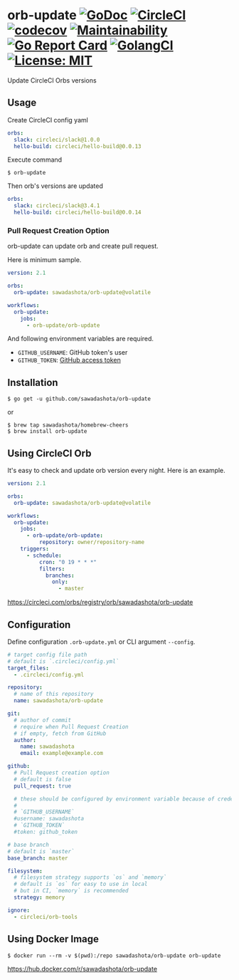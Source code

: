 orb-update [![GoDoc](https://godoc.org/github.com/sawadashota/orb-update?status.svg)](https://godoc.org/github.com/sawadashota/orb-update) [![CircleCI](https://circleci.com/gh/sawadashota/orb-update/tree/master.svg?style=svg)](https://circleci.com/gh/sawadashota/orb-update/tree/master) [![codecov](https://codecov.io/gh/sawadashota/orb-update/branch/master/graph/badge.svg)](https://codecov.io/gh/sawadashota/orb-update) [![Maintainability](https://api.codeclimate.com/v1/badges/db18b0a1a9d2921597ed/maintainability)](https://codeclimate.com/github/sawadashota/orb-update/maintainability) [![Go Report Card](https://goreportcard.com/badge/github.com/sawadashota/orb-update)](https://goreportcard.com/report/github.com/sawadashota/orb-update) [![GolangCI](https://golangci.com/badges/github.com/sawadashota/orb-update.svg)](https://golangci.com/r/github.com/sawadashota/orb-update) [![License: MIT](https://img.shields.io/badge/License-MIT-yellow.svg)](https://opensource.org/licenses/MIT)
===

Update CircleCI Orbs versions

Usage
---

Create CircleCI config yaml

```yaml
orbs:
  slack: circleci/slack@1.0.0
  hello-build: circleci/hello-build@0.0.13
```

Execute command

```
$ orb-update
```

Then orb's versions are updated

```yaml
orbs:
  slack: circleci/slack@3.4.1
  hello-build: circleci/hello-build@0.0.14
```

### Pull Request Creation Option

orb-update can update orb and create pull request.

Here is minimum sample.

```yaml
version: 2.1

orbs:
  orb-update: sawadashota/orb-update@volatile

workflows:
  orb-update:
    jobs:
      - orb-update/orb-update
```

And following environment variables are required.

* `GITHUB_USERNAME`: GitHub token's user
* `GITHUB_TOKEN`: [GitHub access token](https://github.com/settings/tokens/new?scopes=repo,user:email&description=CircleCI%20for%20orb-update)

Installation
---

```
$ go get -u github.com/sawadashota/orb-update
```

or 

```
$ brew tap sawadashota/homebrew-cheers
$ brew install orb-update
```

Using CircleCI Orb
---

It's easy to check and update orb version every night. Here is an example.

```yaml
version: 2.1

orbs:
  orb-update: sawadashota/orb-update@volatile

workflows:
  orb-update:
    jobs:
      - orb-update/orb-update:
          repository: owner/repository-name
    triggers:
      - schedule:
          cron: "0 19 * * *"
          filters:
            branches:
              only:
                - master
```

https://circleci.com/orbs/registry/orb/sawadashota/orb-update

Configuration
---

Define configuration `.orb-update.yml` or CLI argument `--config`.  

```yaml
# target config file path
# default is `.circleci/config.yml`
target_files:
  - .circleci/config.yml

repository:
  # name of this repository
  name: sawadashota/orb-update

git:
  # author of commit
  # require when Pull Request Creation
  # if empty, fetch from GitHub
  author:
    name: sawadashota
    email: example@example.com

github:
  # Pull Request creation option
  # default is false
  pull_request: true

  # these should be configured by environment variable because of credentials
  #
  # `GITHUB_USERNAME`
  #username: sawadashota
  # `GITHUB_TOKEN`
  #token: github_token

# base branch
# default is `master`
base_branch: master

filesystem:
  # filesystem strategy supports `os` and `memory`
  # default is `os` for easy to use in local
  # but in CI, `memory` is recommended
  strategy: memory

ignore:
  - circleci/orb-tools
```

Using Docker Image
---

```
$ docker run --rm -v $(pwd):/repo sawadashota/orb-update orb-update
```

https://hub.docker.com/r/sawadashota/orb-update